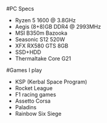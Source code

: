 #PC Specs
- Ryzen 5 1600 @ 3.8GHz
- Aegis (8+8)GB DDR4 @ 2993MHz
- MSI B350m Bazooka
- Seasonic S12 520W
- XFX RX580 GTS 8GB
- SSD+HDD
- Thermaltake Core G21


#Games I play
- KSP (Kerbal Space Program)
- Rocket League
- F1 racing games
- Assetto Corsa
- Paladins
- Rainbow Six Siege


